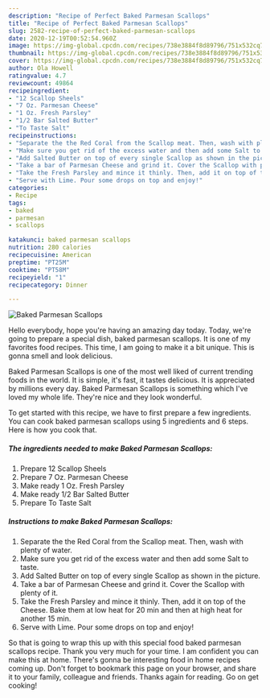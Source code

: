 ```yaml
---
description: "Recipe of Perfect Baked Parmesan Scallops"
title: "Recipe of Perfect Baked Parmesan Scallops"
slug: 2582-recipe-of-perfect-baked-parmesan-scallops
date: 2020-12-19T00:52:54.960Z
image: https://img-global.cpcdn.com/recipes/738e3884f8d89796/751x532cq70/baked-parmesan-scallops-recipe-main-photo.jpg
thumbnail: https://img-global.cpcdn.com/recipes/738e3884f8d89796/751x532cq70/baked-parmesan-scallops-recipe-main-photo.jpg
cover: https://img-global.cpcdn.com/recipes/738e3884f8d89796/751x532cq70/baked-parmesan-scallops-recipe-main-photo.jpg
author: Ola Howell
ratingvalue: 4.7
reviewcount: 49864
recipeingredient:
- "12 Scallop Sheels"
- "7 Oz. Parmesan Cheese"
- "1 Oz. Fresh Parsley"
- "1/2 Bar Salted Butter"
- "To Taste Salt"
recipeinstructions:
- "Separate the the Red Coral from the Scallop meat. Then, wash with plenty of water."
- "Make sure you get rid of the excess water and then add some Salt to taste."
- "Add Salted Butter on top of every single Scallop as shown in the picture."
- "Take a bar of Parmesan Cheese and grind it. Cover the Scallop with plenty of it."
- "Take the Fresh Parsley and mince it thinly. Then, add it on top of the Cheese. Bake them at low heat for 20 min and then at high heat for another 15 min."
- "Serve with Lime. Pour some drops on top and enjoy!"
categories:
- Recipe
tags:
- baked
- parmesan
- scallops

katakunci: baked parmesan scallops 
nutrition: 280 calories
recipecuisine: American
preptime: "PT25M"
cooktime: "PT58M"
recipeyield: "1"
recipecategory: Dinner

---
```



![Baked Parmesan Scallops](https://img-global.cpcdn.com/recipes/738e3884f8d89796/751x532cq70/baked-parmesan-scallops-recipe-main-photo.jpg)

Hello everybody, hope you're having an amazing day today. Today, we're going to prepare a special dish, baked parmesan scallops. It is one of my favorites food recipes. This time, I am going to make it a bit unique. This is gonna smell and look delicious.



Baked Parmesan Scallops is one of the most well liked of current trending foods in the world. It is simple, it's fast, it tastes delicious. It is appreciated by millions every day. Baked Parmesan Scallops is something which I've loved my whole life. They're nice and they look wonderful.


To get started with this recipe, we have to first prepare a few ingredients. You can cook baked parmesan scallops using 5 ingredients and 6 steps. Here is how you cook that.

<!--inarticleads1-->

##### The ingredients needed to make Baked Parmesan Scallops:

1. Prepare 12 Scallop Sheels
1. Prepare 7 Oz. Parmesan Cheese
1. Make ready 1 Oz. Fresh Parsley
1. Make ready 1/2 Bar Salted Butter
1. Prepare To Taste Salt




<!--inarticleads2-->

##### Instructions to make Baked Parmesan Scallops:

1. Separate the the Red Coral from the Scallop meat. Then, wash with plenty of water.
1. Make sure you get rid of the excess water and then add some Salt to taste.
1. Add Salted Butter on top of every single Scallop as shown in the picture.
1. Take a bar of Parmesan Cheese and grind it. Cover the Scallop with plenty of it.
1. Take the Fresh Parsley and mince it thinly. Then, add it on top of the Cheese. Bake them at low heat for 20 min and then at high heat for another 15 min.
1. Serve with Lime. Pour some drops on top and enjoy!




So that is going to wrap this up with this special food baked parmesan scallops recipe. Thank you very much for your time. I am confident you can make this at home. There's gonna be interesting food in home recipes coming up. Don't forget to bookmark this page on your browser, and share it to your family, colleague and friends. Thanks again for reading. Go on get cooking!
